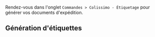 Rendez-vous dans l'onglet `Commandes > Colissimo - Étiquetage` pour générer vos documents d'expédition.

## Génération d'étiquettes

